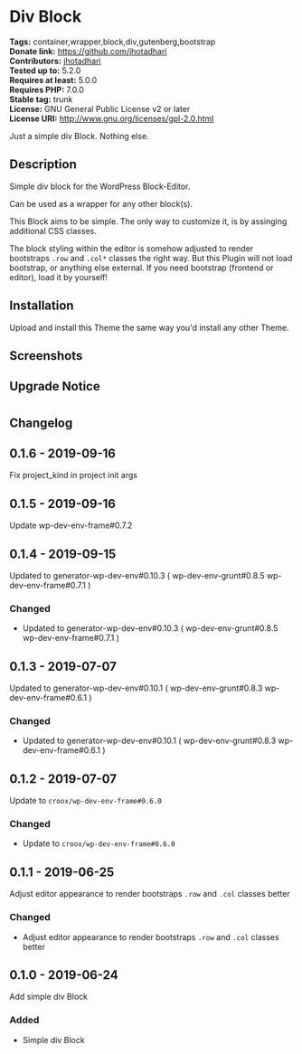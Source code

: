 # Div Block #
**Tags:** container,wrapper,block,div,gutenberg,bootstrap  
**Donate link:** https://github.com/jhotadhari  
**Contributors:** [jhotadhari](https://profiles.wordpress.org/jhotadhari)  
**Tested up to:** 5.2.0  
**Requires at least:** 5.0.0  
**Requires PHP:** 7.0.0  
**Stable tag:** trunk  
**License:** GNU General Public License v2 or later  
**License URI:** http://www.gnu.org/licenses/gpl-2.0.html  

Just a simple div Block. Nothing else.


## Description ##

Simple div block for the WordPress Block-Editor.

Can be used as a wrapper for any other block(s).

This Block aims to be simple. The only way to customize it, is by assinging additional CSS classes.

The block styling within the editor is somehow adjusted to render bootstraps `.row` and `.col*` classes the right way.
But this Plugin will not load bootstrap, or anything else external. If you need bootstrap (frontend or editor), load it by yourself!

## Installation ##
Upload and install this Theme the same way you'd install any other Theme.


## Screenshots ##


## Upgrade Notice ##



# 

## Changelog ##

## 0.1.6 - 2019-09-16
Fix project_kind in project init args

## 0.1.5 - 2019-09-16
Update wp-dev-env-frame#0.7.2

## 0.1.4 - 2019-09-15
Updated to generator-wp-dev-env#0.10.3 ( wp-dev-env-grunt#0.8.5 wp-dev-env-frame#0.7.1 )

### Changed
- Updated to generator-wp-dev-env#0.10.3 ( wp-dev-env-grunt#0.8.5 wp-dev-env-frame#0.7.1 )

## 0.1.3 - 2019-07-07
Updated to generator-wp-dev-env#0.10.1 ( wp-dev-env-grunt#0.8.3 wp-dev-env-frame#0.6.1 )

### Changed
- Updated to generator-wp-dev-env#0.10.1 ( wp-dev-env-grunt#0.8.3 wp-dev-env-frame#0.6.1 )

## 0.1.2 - 2019-07-07
Update to `croox/wp-dev-env-frame#0.6.0`

### Changed
- Update to `croox/wp-dev-env-frame#0.6.0`

## 0.1.1 - 2019-06-25
Adjust editor appearance to render bootstraps `.row` and `.col` classes better

### Changed
- Adjust editor appearance to render bootstraps `.row` and `.col` classes better

## 0.1.0 - 2019-06-24
Add simple div Block

### Added
- Simple div Block

